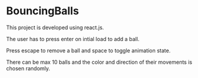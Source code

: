 # BouncingBalls

This project is developed using react.js. 

The user has to press enter on intial load to add a ball.

Press escape to remove a ball and space to toggle animation state.

There can be max 10 balls and the color and direction of their movements is chosen randomly.
